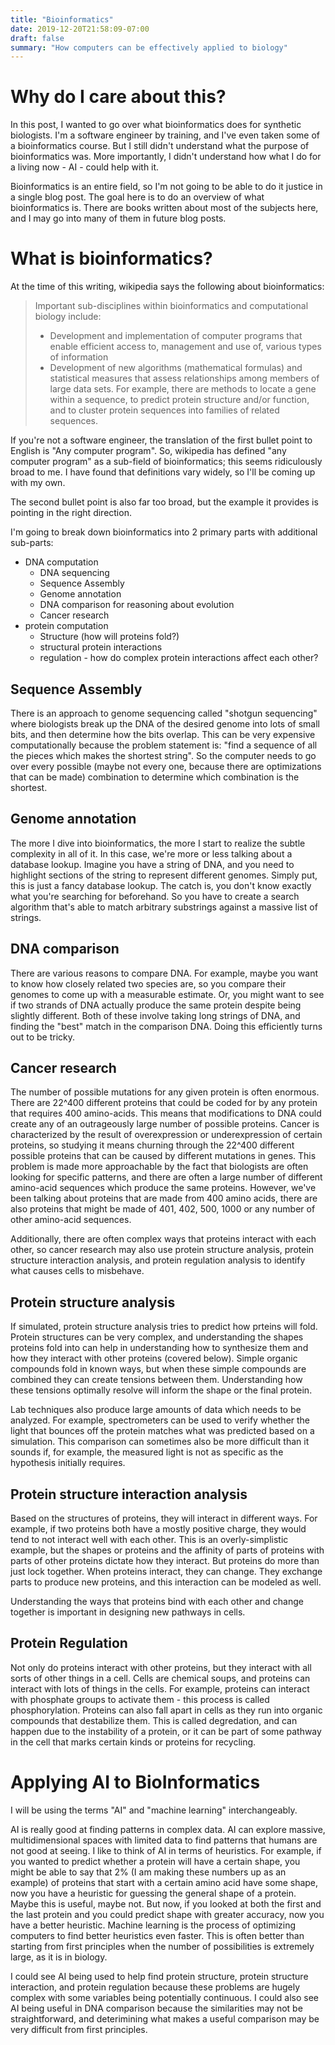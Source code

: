 ```yaml
---
title: "Bioinformatics"
date: 2019-12-20T21:58:09-07:00
draft: false
summary: "How computers can be effectively applied to biology"
---
```


# Why do I care about this?

In this post, I wanted to go over what bioinformatics does for synthetic biologists. I'm a software engineer by training, and I've even taken some of a bioinformatics course. But I still didn't understand what the purpose of bioinformatics was. More importantly, I didn't understand how what I do for a living now - AI - could help with it.

Bioinformatics is an entire field, so I'm not going to be able to do it justice in a single blog post. The goal here is to do an overview of what bioinformatics is. There are books written about most of the subjects here, and I may go into many of them in future blog posts.

# What is bioinformatics?

At the time of this writing, wikipedia says the following about bioinformatics:

> Important sub-disciplines within bioinformatics and computational biology include:
> 
> * Development and implementation of computer programs that enable efficient access to, management and use of, various types of information
> * Development of new algorithms (mathematical formulas) and statistical measures that assess relationships among members of large data sets. For example, there are methods to locate a gene within a sequence, to predict protein structure and/or function, and to cluster protein sequences into families of related sequences.

If you're not a software engineer, the translation of the first bullet point to English is "Any computer program". So, wikipedia has defined "any computer program" as a sub-field of bioinformatics; this seems ridiculously broad to me. I have found that definitions vary widely, so I'll be coming up with my own.

The second bullet point is also far too broad, but the example it provides is pointing in the right direction.

I'm going to break down bioinformatics into 2 primary parts with additional sub-parts:

* DNA computation
  * DNA sequencing
  * Sequence Assembly
  * Genome annotation
  * DNA comparison for reasoning about evolution
  * Cancer research
* protein computation
  * Structure (how will proteins fold?)
  * structural protein interactions
  * regulation - how do complex protein interactions affect each other?


## Sequence Assembly

There is an approach to genome sequencing called "shotgun sequencing" where biologists break up the DNA of the desired genome into lots of small bits, and then determine how the bits overlap. This can be very expensive computationally because the problem statement is: "find a sequence of all the pieces which makes the shortest string". So the computer needs to go over every possible (maybe not every one, because there are optimizations that can be made) combination to determine which combination is the shortest.

## Genome annotation

The more I dive into bioinformatics, the more I start to realize the subtle complexity in all of it. In this case, we're more or less talking about a database lookup. Imagine you have a string of DNA, and you need to highlight sections of the string to represent different genomes. Simply put, this is just a fancy database lookup. The catch is, you don't know exactly what you're searching for beforehand. So you have to create a search algorithm that's able to match arbitrary substrings against a massive list of strings.

## DNA comparison

There are various reasons to compare DNA. For example, maybe you want to know how closely related two species are, so you compare their genomes to come up with a measurable estimate. Or, you might want to see if two strands of DNA actually produce the same protein despite being slightly different. Both of these involve taking long strings of DNA, and finding the "best" match in the comparison DNA. Doing this efficiently turns out to be tricky.

## Cancer research

The number of possible mutations for any given protein is often enormous. There are 22^400 different proteins that could be coded for by any protein that requires 400 amino-acids. This means that modifications to DNA could create any of an outrageously large number of possible proteins. Cancer is characterized by the result of overexpression or underexpression of certain proteins, so studying it means churning through the 22^400 different possible proteins that can be caused by different mutations in genes. This problem is made more approachable by the fact that biologists are often looking for specific patterns, and there are often a large number of different amino-acid sequences which produce the same proteins. However, we've been talking about proteins that are made from 400 amino acids, there are also proteins that might be made of 401, 402, 500, 1000 or any number of other amino-acid sequences.

Additionally, there are often complex ways that proteins interact with each other, so cancer research may also use protein structure analysis, protein structure interaction analysis, and protein regulation analysis to identify what causes cells to misbehave.

## Protein structure analysis

If simulated, protein structure analysis tries to predict how prteins will fold. Protein structures can be very complex, and understanding the shapes proteins fold into can help in understanding how to synthesize them and how they interact with other proteins (covered below). Simple organic compounds fold in known ways, but when these simple compounds are combined they can create tensions between them. Understanding how these tensions optimally resolve will inform the shape or the final protein.

Lab techniques also produce large amounts of data which needs to be analyzed. For example, spectrometers can be used to verify whether the light that bounces off the protein matches what was predicted based on a simulation. This comparison can sometimes also be more difficult than it sounds if, for example, the measured light is not as specific as the hypothesis initially requires.

## Protein structure interaction analysis

Based on the structures of proteins, they will interact in different ways. For example, if two proteins both have a mostly positive charge, they would tend to not interact well with each other. This is an overly-simplistic example, but the shapes or proteins and the affinity of parts of proteins with parts of other proteins dictate how they interact. But proteins do more than just lock together. When proteins interact, they can change. They exchange parts to produce new proteins, and this interaction can be modeled as well.

Understanding the ways that proteins bind with each other and change together is important in designing new pathways in cells.

## Protein Regulation

Not only do proteins interact with other proteins, but they interact with all sorts of other things in a cell. Cells are chemical soups, and proteins can interact with lots of things in the cells. For example, proteins can interact with phosphate groups to activate them - this process is called phosphorylation. Proteins can also fall apart in cells as they run into organic compounds that destabilize them. This is called degredation, and can happen due to the instability of a protein, or it can be part of some pathway in the cell that marks certain kinds or proteins for recycling.

# Applying AI to BioInformatics

I will be using the terms "AI" and "machine learning" interchangeably.

AI is really good at finding patterns in complex data. AI can explore massive, multidimensional spaces with limited data to find patterns that humans are not good at seeing. I like to think of AI in terms of heuristics. For example, if you wanted to predict whether a protein will have a certain shape, you might be able to say that 2% (I am making these numbers up as an example) of proteins that start with a certain amino acid have some shape, now you have a heuristic for guessing the general shape of a protein. Maybe this is useful, maybe not. But now, if you looked at both the first and the last protein and you could predict shape with greater accuracy, now you have a better heuristic. Machine learning is the process of optimizing computers to find better heuristics even faster. This is often better than starting from first principles when the number of possibilities is extremely large, as it is in biology.

I could see AI being used to help find protein structure, protein structure interaction, and protein regulation because these problems are hugely complex with some variables being potentially continuous. I could also see AI being useful in DNA comparison because the similarities may not be straightforward, and deterimining what makes a useful comparison may be very difficult from first principles.

